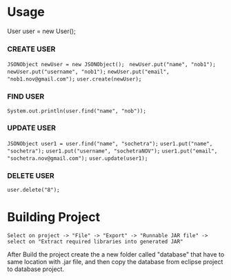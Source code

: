 # Usage
User user = new User();

### CREATE USER
```JSONObject newUser = new JSONObject(); ```
```newUser.put("name", "nob1");```
```newUser.put("username", "nob1");```
```newUser.put("email", "nob1.nov@gmail.com");```
```user.create(newUser); ```

### FIND USER
``` System.out.println(user.find("name", "nob")); ```

### UPDATE USER
```JSONObject user1 = user.find("name", "sochetra");```
```user1.put("name", "sochetra");```
```user1.put("username", "sochetraNOV");```
```user1.put("email", "sochetra.nov@gmail.com");```
```user.update(user1);```

### DELETE USER
```user.delete("8");```

# Building Project
```Select on project -> "File" -> "Export" -> "Runnable JAR file" -> select on "Extract required libraries into generated JAR"```

After Build the project create the a new folder called "database" that have to same location with .jar file, and then copy the database from eclipse project to database project.
